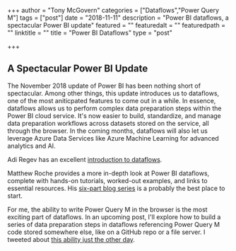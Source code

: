 +++
author = "Tony McGovern"
categories = ["Dataflows","Power Query M"]
tags = ["post"]
date = "2018-11-11"
description = "Power BI dataflows, a spectacular Power BI update"
featured = ""
featuredalt = ""
featuredpath = ""
linktitle = ""
title = "Power BI Dataflows"
type = "post"

+++

## A Spectacular Power BI Update

The November 2018 update of Power BI has been nothing short of spectacular. Among other things, this update introduces us to dataflows, one of the most aniticpated features to come out in a while. In essence, dataflows allows us to perform complex data preparation steps within the Power BI cloud service. It's now easier to build, standardize, and manage data preparation workflows across datasets stored on the service, all through the browser. In the coming months, dataflows will also let us leverage Azure Data Services like Azure Machine Learning for advanced analytics and AI. 

Adi Regev has an excellent [introduction to dataflows](https://powerbi.microsoft.com/en-us/blog/introducing-power-bi-data-prep-wtih-dataflows/). 

Matthew Roche provides a more in-depth look at Power BI dataflows, complete with hands-on tutorials, worked-out examples, and links to essential resources. His [six-part blog series](https://ssbipolar.com/2018/10/23/dataflows-in-power-bi/) is a probably the best place to start.

For me, the ability to write Power Query M in the browser is the most exciting part of dataflows. In an upcoming post, I'll explore how to build a series of data preparation steps in dataflows referencing Power Query M code stored somewhere else, like on a GitHub repo or a file server. I tweeted about [this ability just the other day](https://twitter.com/tonmcg/status/1060617265501126656).